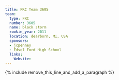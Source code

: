 ```yaml
---
title: FRC Team 3605
team:
  type: FRC
  number: 3605
  name: black storm
  rookie_year: 2011
  location: dearborn, MI, USA
  sponsors:
  - jcpenney
  - Edsel Ford High School
  links:
    Website:
---
```


{% include remove_this_line_and_add_a_paragraph %}